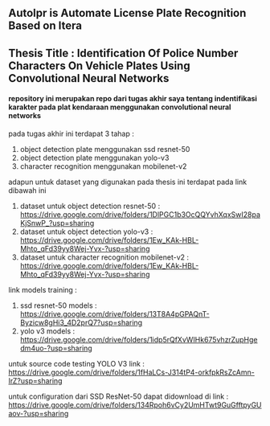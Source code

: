 ## Autolpr is Automate License Plate Recognition Based on Itera
## Thesis Title : Identification Of Police Number Characters On Vehicle Plates Using Convolutional Neural Networks

#### repository ini merupakan repo dari tugas akhir saya tentang indentifikasi karakter pada plat kendaraan menggunakan convolutional neural networks
pada tugas akhir ini terdapat 3 tahap :
1. object detection plate menggunakan ssd resnet-50
2. object detection plate menggunakan yolo-v3
3. character recognition menggunakan mobilenet-v2

adapun untuk dataset yang digunakan pada thesis ini terdapat pada link dibawah ini
1. dataset untuk object detection resnet-50 : https://drive.google.com/drive/folders/1DlPGC1b3OcQQYvhXqxSwI28paKjSnwP_?usp=sharing
2. dataset untuk object detection yolo-v3 : https://drive.google.com/drive/folders/1Ew_KAk-HBL-Mhto_qFd39yy8Wej-Yvx-?usp=sharing
3. dataset untuk character recognition mobilenet-v2 : https://drive.google.com/drive/folders/1Ew_KAk-HBL-Mhto_qFd39yy8Wej-Yvx-?usp=sharing

link models training :
1. ssd resnet-50 models : https://drive.google.com/drive/folders/13T8A4pGPAQnT-Byzicw8gHi3_4D2prQ7?usp=sharing
2. yolo v3 models : https://drive.google.com/drive/folders/1idp5rQfXvWIHk675vhzrZupHgedm4uo-?usp=sharing

untuk source code testing YOLO V3 link : 
https://drive.google.com/drive/folders/1fHaLCs-J314tP4-orkfpkRsZcAmn-IrZ?usp=sharing

untuk configuration dari SSD ResNet-50 dapat didownload di link : https://drive.google.com/drive/folders/134Rpoh6vCy2UmHTwt9GuGfftpyGUaov-?usp=sharing
